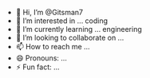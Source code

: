 - 👋 Hi, I’m @Gitsman7
- 👀 I’m interested in ... coding 
- 🌱 I’m currently learning ... engineering 
- 💞️ I’m looking to collaborate on ...
- 📫 How to reach me ...
- 😄 Pronouns: ...
- ⚡ Fun fact: ...

<!---
Gitsman7/Gitsman7 is a ✨ special ✨ repository because its `README.md` (this file) appears on your GitHub profile.
You can click the Preview link to take a look at your changes.
--->
